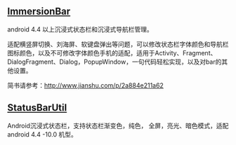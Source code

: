 ##  [ImmersionBar](https://github.com/gyf-dev/ImmersionBar)

android 4.4 以上沉浸式状态栏和沉浸式导航栏管理。

适配横竖屏切换、刘海屏、软键盘弹出等问题，可以修改状态栏字体颜色和导航栏图标颜色，以及不可修改字体颜色手机的适配，适用于Activity、Fragment、DialogFragment、Dialog，PopupWindow，一句代码轻松实现，以及对bar的其他设置。

简书请参考：<http://www.jianshu.com/p/2a884e211a62>

## [StatusBarUtil](https://github.com/Ye-Miao/StatusBarUtil)

Android沉浸式状态栏，支持状态栏渐变色，纯色， 全屏，亮光、暗色模式，适配android 4.4 -10.0 机型。



